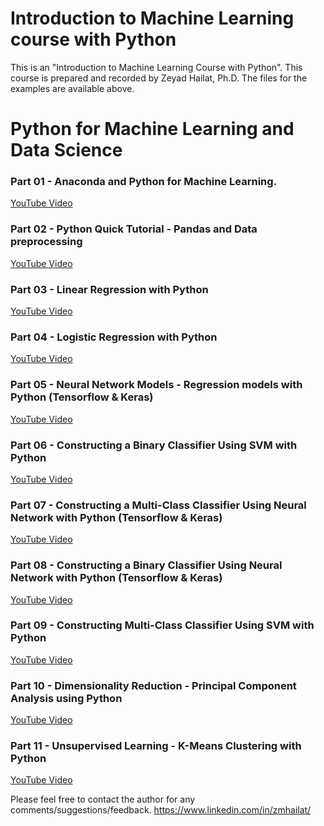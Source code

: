 # Introduction to Machine Learning course with Python
This is an "Introduction to Machine Learning Course with Python". This course is prepared and recorded by Zeyad Hailat, Ph.D.
The files for the examples are available above.

# Python for Machine Learning and Data Science

### Part 01 - Anaconda and Python for Machine Learning.
[YouTube Video](https://www.youtube.com/watch?v=1mtmbjDc0mw&list=PLcfzmIJxFAppcrFXvjuG-jKM-oBHj6tu4&index=1)


### Part 02 - Python Quick Tutorial - Pandas and Data preprocessing
[YouTube Video](https://www.youtube.com/watch?v=b0oTpOq27o4&list=PLcfzmIJxFAppcrFXvjuG-jKM-oBHj6tu4&index=2)


### Part 03 - Linear Regression with Python
[YouTube Video](https://www.youtube.com/watch?v=nEMNHFyVAaI&list=PLcfzmIJxFAppcrFXvjuG-jKM-oBHj6tu4&index=3)

### Part 04 - Logistic Regression with Python
[YouTube Video](https://www.youtube.com/watch?v=fm-WSWCcQfE&list=PLcfzmIJxFAppcrFXvjuG-jKM-oBHj6tu4&index=4)

### Part 05 - Neural Network Models - Regression models with Python (Tensorflow & Keras)
[YouTube Video](https://www.youtube.com/watch?v=2p-dM0czPEw&list=PLcfzmIJxFAppcrFXvjuG-jKM-oBHj6tu4&index=5)

### Part 06 - Constructing a Binary Classifier Using SVM with Python
[YouTube Video](https://www.youtube.com/watch?v=YiErsgx-7Tk&list=PLcfzmIJxFAppcrFXvjuG-jKM-oBHj6tu4&index=8)


### Part 07 - Constructing a Multi-Class Classifier Using Neural Network with Python (Tensorflow & Keras)
[YouTube Video](https://www.youtube.com/watch?v=2WdPdE2hq78&list=PLcfzmIJxFAppcrFXvjuG-jKM-oBHj6tu4&index=9)


### Part 08 - Constructing a Binary Classifier Using Neural Network with Python (Tensorflow & Keras)
[YouTube Video](https://www.youtube.com/watch?v=4ZhnXxfW8WQ&list=PLcfzmIJxFAppcrFXvjuG-jKM-oBHj6tu4&index=6)

### Part 09 - Constructing Multi-Class Classifier Using SVM with Python
[YouTube Video](https://www.youtube.com/watch?v=Zj1CoJk2feE&list=PLcfzmIJxFAppcrFXvjuG-jKM-oBHj6tu4&index=7)


### Part 10 - Dimensionality Reduction - Principal Component Analysis using Python
[YouTube Video](https://www.youtube.com/watch?v=TZv46JQulWw&list=PLcfzmIJxFAppcrFXvjuG-jKM-oBHj6tu4&index=10)

### Part 11 - Unsupervised Learning - K-Means Clustering with Python
[YouTube Video](https://www.youtube.com/watch?v=b519wHt28_E&list=PLcfzmIJxFAppcrFXvjuG-jKM-oBHj6tu4&index=11)



Please feel free to contact the author for any comments/suggestions/feedback.
https://www.linkedin.com/in/zmhailat/














